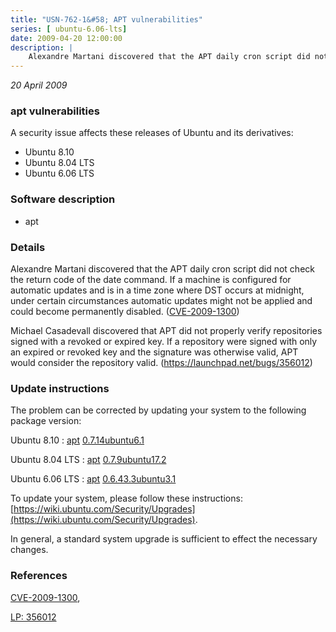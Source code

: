 ```yaml
---
title: "USN-762-1&#58; APT vulnerabilities"
series: [ ubuntu-6.06-lts]
date: 2009-04-20 12:00:00
description: |
    Alexandre Martani discovered that the APT daily cron script did not check the return code of the date command. If a machine is configured for automatic updates and is in a time zone where DST occurs at midnight, under certain circumstances automatic updates might not be applied and could become permanently disabled. ([CVE-2009-1300](http://people.ubuntu.com/~ubuntu-security/cve/CVE-2009-1300))
--- 
```

 
 

*20 April 2009*

### apt vulnerabilities

A security issue affects these releases of Ubuntu and its derivatives:

* Ubuntu 8.10
* Ubuntu 8.04 LTS
* Ubuntu 6.06 LTS

### Software description

* apt 

### Details

Alexandre Martani discovered that the APT daily cron script did not check the return code of the date command. If a machine is configured for automatic updates and is in a time zone where DST occurs at midnight, under certain circumstances automatic updates might not be applied and could become permanently disabled. ([CVE-2009-1300](http://people.ubuntu.com/~ubuntu-security/cve/CVE-2009-1300))

Michael Casadevall discovered that APT did not properly verify repositories signed with a revoked or expired key. If a repository were signed with only an expired or revoked key and the signature was otherwise valid, APT would consider the repository valid. (https://launchpad.net/bugs/356012) 

### Update instructions

The problem can be corrected by updating your system to the following package version:

Ubuntu 8.10
 : [apt](https://launchpad.net/ubuntu/+source/apt) <span> [0.7.14ubuntu6.1](https://launchpad.net/ubuntu/+source/apt/0.7.14ubuntu6.1) </span> 

Ubuntu 8.04 LTS
 : [apt](https://launchpad.net/ubuntu/+source/apt) <span> [0.7.9ubuntu17.2](https://launchpad.net/ubuntu/+source/apt/0.7.9ubuntu17.2) </span> 

Ubuntu 6.06 LTS
 : [apt](https://launchpad.net/ubuntu/+source/apt) <span> [0.6.43.3ubuntu3.1](https://launchpad.net/ubuntu/+source/apt/0.6.43.3ubuntu3.1) </span> 

To update your system, please follow these instructions: [https://wiki.ubuntu.com/Security/Upgrades](https://wiki.ubuntu.com/Security/Upgrades).

In general, a standard system upgrade is sufficient to effect the necessary changes. 

### References

 
 [CVE-2009-1300](http://people.ubuntu.com/~ubuntu-security/cve/CVE-2009-1300), 

 [LP: 356012](https://launchpad.net/bugs/356012)
 

